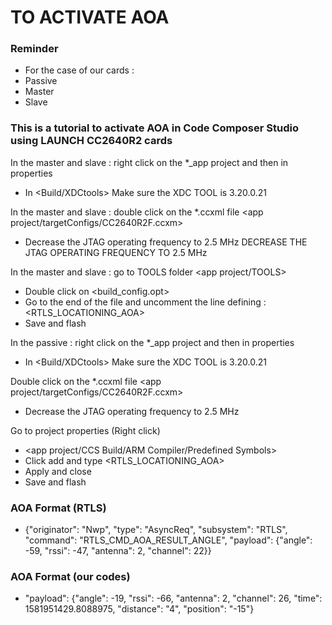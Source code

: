 # TO ACTIVATE AOA

### Reminder ###
 * For the case of our cards :
 * Passive <L5000IZO>
 * Master  <L5000J02>
 * Slave   <L5000IZP>

### This is a tutorial to activate AOA in Code Composer Studio using LAUNCH CC2640R2 cards ###

In the master and slave : right click on the *_app project and then in properties
 * In <Build/XDCtools> Make sure the XDC TOOL is 3.20.0.21 

In the master and slave : double click on the *.ccxml file <app project/targetConfigs/CC2640R2F.ccxm>
  - Decrease the JTAG operating frequency to 2.5 MHz	DECREASE THE JTAG OPERATING FREQUENCY TO 2.5 MHz

In the master and slave : go to TOOLS folder <app project/TOOLS>
 * Double click on <build_config.opt>
 * Go to the end of the file and uncomment the line defining : <RTLS_LOCATIONING_AOA>
 * Save and flash

In the passive : right click on the *_app project and then in properties
 * In <Build/XDCtools> Make sure the XDC TOOL is 3.20.0.21

Double click on the *.ccxml file <app project/targetConfigs/CC2640R2F.ccxm>
 * Decrease the JTAG operating frequency to 2.5 MHz

Go to project properties (Right click) 
 * <app project/CCS Build/ARM Compiler/Predefined Symbols>
 * Click add and type <RTLS_LOCATIONING_AOA>
 * Apply and close
 * Save and flash

### AOA Format (RTLS) ###
 * {"originator": "Nwp", "type": "AsyncReq", "subsystem": "RTLS", "command": "RTLS_CMD_AOA_RESULT_ANGLE", "payload": {"angle": -59, "rssi": -47, "antenna": 2, "channel": 22}}

### AOA Format (our codes) ###

 * "payload": {"angle": -19, "rssi": -66, "antenna": 2, "channel": 26, "time": 1581951429.8088975, "distance": "4", "position": "-15"}
